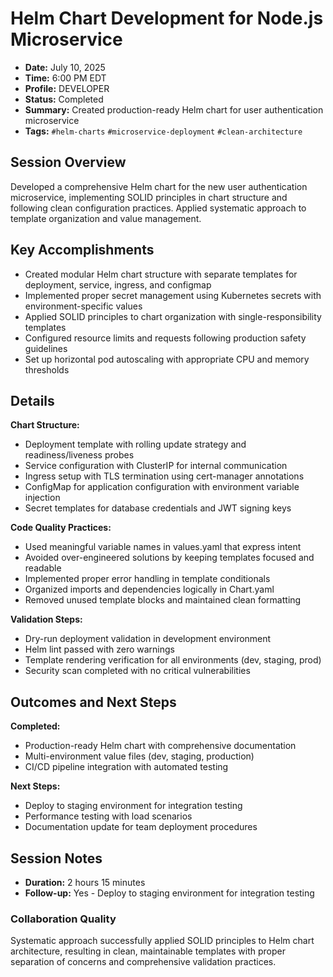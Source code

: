 # Helm Chart Development for Node.js Microservice

- **Date:** July 10, 2025
- **Time:** 6:00 PM EDT
- **Profile:** DEVELOPER
- **Status:** Completed
- **Summary:** Created production-ready Helm chart for user authentication microservice
- **Tags:** `#helm-charts` `#microservice-deployment` `#clean-architecture`

## Session Overview

Developed a comprehensive Helm chart for the new user authentication microservice, implementing SOLID principles in chart structure and following clean configuration practices. Applied systematic approach to template organization and value management.

## Key Accomplishments

- Created modular Helm chart structure with separate templates for deployment, service, ingress, and configmap
- Implemented proper secret management using Kubernetes secrets with environment-specific values
- Applied SOLID principles to chart organization with single-responsibility templates
- Configured resource limits and requests following production safety guidelines
- Set up horizontal pod autoscaling with appropriate CPU and memory thresholds

## Details

**Chart Structure:**
- Deployment template with rolling update strategy and readiness/liveness probes
- Service configuration with ClusterIP for internal communication
- Ingress setup with TLS termination using cert-manager annotations
- ConfigMap for application configuration with environment variable injection
- Secret templates for database credentials and JWT signing keys

**Code Quality Practices:**
- Used meaningful variable names in values.yaml that express intent
- Avoided over-engineered solutions by keeping templates focused and readable
- Implemented proper error handling in template conditionals
- Organized imports and dependencies logically in Chart.yaml
- Removed unused template blocks and maintained clean formatting

**Validation Steps:**
- Dry-run deployment validation in development environment
- Helm lint passed with zero warnings
- Template rendering verification for all environments (dev, staging, prod)
- Security scan completed with no critical vulnerabilities

## Outcomes and Next Steps

**Completed:**
- Production-ready Helm chart with comprehensive documentation
- Multi-environment value files (dev, staging, production)
- CI/CD pipeline integration with automated testing

**Next Steps:**
- Deploy to staging environment for integration testing
- Performance testing with load scenarios
- Documentation update for team deployment procedures

## Session Notes

- **Duration:** 2 hours 15 minutes
- **Follow-up:** Yes - Deploy to staging environment for integration testing

### Collaboration Quality

Systematic approach successfully applied SOLID principles to Helm chart architecture, resulting in clean, maintainable templates with proper separation of concerns and comprehensive validation practices.
